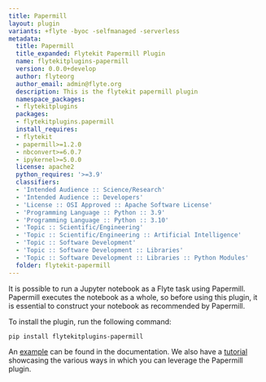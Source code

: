 ```yaml
---
title: Papermill
layout: plugin
variants: +flyte -byoc -selfmanaged -serverless
metadata:
  title: Papermill
  title_expanded: Flytekit Papermill Plugin
  name: flytekitplugins-papermill
  version: 0.0.0+develop
  author: flyteorg
  author_email: admin@flyte.org
  description: This is the flytekit papermill plugin
  namespace_packages:
  - flytekitplugins
  packages:
  - flytekitplugins.papermill
  install_requires:
  - flytekit
  - papermill>=1.2.0
  - nbconvert>=6.0.7
  - ipykernel>=5.0.0
  license: apache2
  python_requires: '>=3.9'
  classifiers:
  - 'Intended Audience :: Science/Research'
  - 'Intended Audience :: Developers'
  - 'License :: OSI Approved :: Apache Software License'
  - 'Programming Language :: Python :: 3.9'
  - 'Programming Language :: Python :: 3.10'
  - 'Topic :: Scientific/Engineering'
  - 'Topic :: Scientific/Engineering :: Artificial Intelligence'
  - 'Topic :: Software Development'
  - 'Topic :: Software Development :: Libraries'
  - 'Topic :: Software Development :: Libraries :: Python Modules'
  folder: flytekit-papermill
---
```



It is possible to run a Jupyter notebook as a Flyte task using Papermill. Papermill executes the notebook as a whole, so before using this plugin, it is essential to construct your notebook as recommended by Papermill.

To install the plugin, run the following command:

```bash
pip install flytekitplugins-papermill
```

An [example](https://docs.flyte.org/en/latest/flytesnacks/examples/papermill_plugin/index.html) can be found in the documentation. We also have a [tutorial](https://docs.flyte.org/en/latest/flytesnacks/examples/exploratory_data_analysis/index.html) showcasing the various ways in which you can leverage the Papermill plugin.
